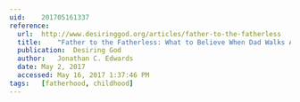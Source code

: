 ```yaml
---
uid:	201705161337
reference:
  url:	http://www.desiringgod.org/articles/father-to-the-fatherless
  title:	"Father to the Fatherless: What to Believe When Dad Walks Away"
  publication:	Desiring God
  author:	Jonathan C. Edwards
  date:	May 2, 2017
  accessed:	May 16, 2017 1:37:46 PM
tags:	[fatherhood, childhood]
---
```

